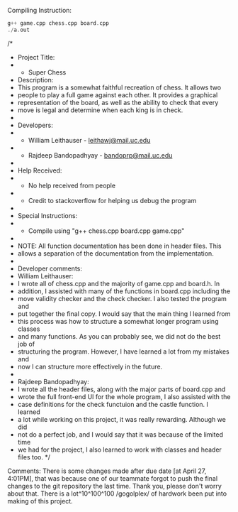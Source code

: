 Compiling Instruction:


```c++
g++ game.cpp chess.cpp board.cpp
./a.out
```

/*
 * Project Title:
 * - Super Chess
 * Description:
 * This program is a somewhat faithful recreation of chess. It allows two
 * people to play a full game against each other. It provides a graphical
 * representation of the board, as well as the ability to check that every
 * move is legal and determine when each king is in check.
 *
 * Developers:
 * - William Leithauser - leithawj@mail.uc.edu
 * - Rajdeep Bandopadhyay - bandoprp@mail.uc.edu
 *
 * Help Received:
 * - No help received from people
 * - Credit to stackoverflow for helping us debug the program
 *
 * Special Instructions:
 * - Compile using "g++ chess.cpp board.cpp game.cpp"
 * 
 * NOTE: All function documentation has been done in header files. This
 * allows a separation of the documentation from the implementation.
 *
 * Developer comments: 
 * William Leithauser:
 * I wrote all of chess.cpp and the majority of game.cpp and board.h. In
 * addition, I assisted with many of the functions in board.cpp including the
 * move validity checker and the check checker. I also tested the program and
 * put together the final copy. I would say that the main thing I learned from
 * this process was how to structure a somewhat longer program using classes
 * and many functions. As you can probably see, we did not do the best job of
 * structuring the program. However, I have learned a lot from my mistakes and
 * now I can structure more effectively in the future.
 * 
 * Rajdeep Bandopadhyay:
 * I wrote all the header files, along with the major parts of board.cpp and 
 * wrote the full front-end UI for the whole program, I also assisted with the
 * case definitions for the check functuion and the castle function. I learned
 * a lot while working on this project, it was really rewarding. Although we did
 * not do a perfect job, and I would say that it was because of the limited time 
 * we had for the project, I also learned to work with classes and header files too.
 */





Comments:
There is some changes made after due date [at April 27, 4:01PM], 
that was because one of our teammate forgot to push the final changes 
to the git repository the last time.
Thank you, please don't worry about that. There is a
lot^10^100^100 /gogolplex/ of hardwork been put into making
of this project.
